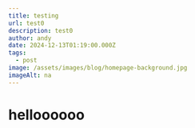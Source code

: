 ```yaml
---
title: testing
url: test0
description: test0
author: andy
date: 2024-12-13T01:19:00.000Z
tags:
  - post
image: /assets/images/blog/homepage-background.jpg
imageAlt: na
---
```

# helloooooo
